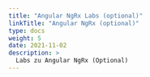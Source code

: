 ```yaml
---
title: "Angular NgRx Labs (optional)"
linkTitle: "Angular NgRx (optional)"
type: docs
weight: 5
date: 2021-11-02
description: >
  Labs zu Angular NgRx (Optional)
---
```

